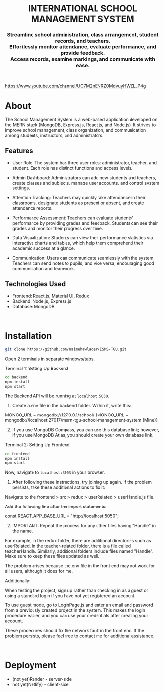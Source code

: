 <h1 align="center">
   INTERNATIONAL SCHOOL MANAGEMENT SYSTEM
</h1>

<h3 align="center">
Streamline school administration, class arrangement, student records, and teachers.<br>
Effortlessly monitor attendance, evaluate performance, and provide feedback. <br>
Access records, examine markings, and communicate with ease.
</h3>

<br>

https://www.youtube.com/channel/UC7M2nENRZ0MdvuyHWZL_P4g

# About

The School Management System is a web-based application developed on the MERN stack (MongoDB, Express.js, React.js, and Node.js). It strives to improve school management, class organization, and communication among students, instructors, and administrators.

## Features

- User Role: The system has three user roles: administrator, teacher, and student. Each role has distinct functions and access levels.

- Admin Dashboard: Administrators can add new students and teachers, create classes and subjects, manage user accounts, and control system settings.

- Attention Tracking: Teachers may quickly take attendance in their classrooms, designate students as present or absent, and create attendance reports.


- Performance Assessment: Teachers can evaluate students' performance by providing grades and feedback. Students can see their grades and monitor their progress over time.

- Data Visualization: Students can view their performance statistics via interactive charts and tables, which help them comprehend their academic success at a glance.

- Communication: Users can communicate seamlessly with the system. Teachers can send notes to pupils, and vice versa, encouraging good communication and teamwork.
.

## Technologies Used

- Frontend: React.js, Material UI, Redux
- Backend: Node.js, Express.js
- Database: MongoDB

<br>

# Installation

```sh
git clone https://github.com/naimehawlader/ISMS-TGU.git
```
Open 2 terminals in separate windows/tabs.

Terminal 1: Setting Up Backend 
```sh
cd backend
npm install
npm start
```
The Backend API will be running at `localhost:5050`.

1. Create a.env file in the backend folder. Within it, write this:

MONGO_URL = mongodb://127.0.0.1/school/
{MONGO_URL = mongodb://localhost:27017/mern-tgu-school-management-system (Mine)}

2. If you use MongoDB Compass, you can use this database link; however, if you use MongoDB Atlas, you should create your own database link.


Terminal 2: Setting Up Frontend
```sh
cd frontend
npm install
npm start
```
Now, navigate to `localhost:3003` in your browser. 


1. After following these instructions, try joining up again. If the problem persists, take these additional actions to fix it:

Navigate to the frontend > src > redux > userRelated > userHandle.js file.

Add the following line after the import statements:

const REACT_APP_BASE_URL = "http://localhost:5050";

2. IMPORTANT: Repeat the process for any other files having "Handle" in the name.

For example, in the redux folder, there are additional directories such as userRelated. In the teacher-related folder, there is a file called teacherHandle. Similarly, additional folders include files named "Handle". Make sure to keep these files updated as well.

The problem arises because the.env file in the front end may not work for all users, although it does for me.

Additionally:

When testing the project, sign up rather than checking in as a guest or using a standard login if you have not yet registered an account.


To use guest mode, go to LoginPage.js and enter an email and password from a previously created project in the system. This makes the login procedure easier, and you can use your credentials after creating your account.

These procedures should fix the network fault in the front end. If the problem persists, please feel free to contact me for additional assistance.

	 

<br>

# Deployment
* (not yet)Render - server-side
* not yet(Netlify) - client-side

